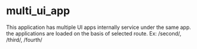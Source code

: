 # multi_ui_app
This application has multiple UI apps internally service under the same app. the applications are loaded on the basis of selected route. Ex: /second/, /third/, /fourth/
